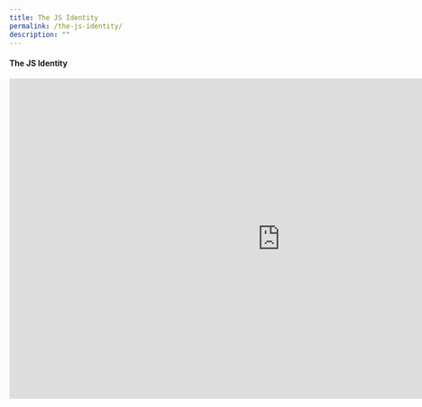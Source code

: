 ```yaml
---
title: The JS Identity
permalink: /the-js-identity/
description: ""
---
```

####  The JS Identity

<iframe src="https://docs.google.com/presentation/d/e/2PACX-1vR_cAdK5sWNwg5cqFWdnbNjSwONQa_-GibGYtD7gjyni0EsZ0SwT9GQE45sZ91d7MSpd1nOgL0Brg9H/embed?start=false&amp;loop=false&amp;delayms=3000" frameborder="0" width="960" height="569" allowfullscreen="true"></iframe>